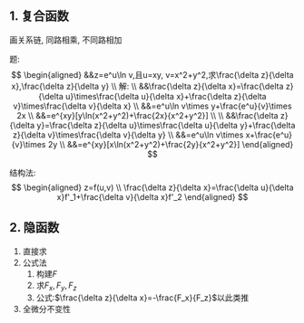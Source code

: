## 1. 复合函数

画关系链, 同路相乘, 不同路相加

题:
$$
\begin{aligned}
&&z=e^u\ln v,且u=xy, v=x^2+y^2,求\frac{\delta z}{\delta x},\frac{\delta z}{\delta y}
\\
解:
\\
&&\frac{\delta z}{\delta x}=\frac{\delta z}{\delta u}\times\frac{\delta u}{\delta x}+\frac{\delta z}{\delta v}\times\frac{\delta v}{\delta x}
\\
&&=e^u\ln v\times y+\frac{e^u}{v}\times 2x
\\
&&=e^{xy}[y\ln(x^2+y^2)+\frac{2x}{x^2+y^2}]
\\
\\
&&\frac{\delta z}{\delta y}=\frac{\delta z}{\delta u}\times\frac{\delta u}{\delta y}+\frac{\delta z}{\delta v}\times\frac{\delta v}{\delta y}
\\
&&=e^u\ln v\times x+\frac{e^u}{v}\times 2y
\\
&&=e^{xy}[x\ln(x^2+y^2)+\frac{2y}{x^2+y^2}]
\end{aligned}
$$

结构法:
$$
\begin{aligned}
z=f(u,v)
\\
\frac{\delta z}{\delta x}=\frac{\delta u}{\delta x}f'_1+\frac{\delta v}{\delta x}f'_2
\end{aligned}
$$



## 2. 隐函数

1. 直接求
2. 公式法
	1. 构建$F$
	2. 求$F_x,F_y,F_z$
	3. 公式:$\frac{\delta z}{\delta x}=-\frac{F_x}{F_z}$以此类推
3. 全微分不变性
